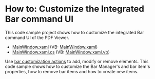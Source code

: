 # How to: Customize the Integrated Bar command UI

This code sample project shows how to customize the integrated Bar command UI of the PDF Viewer.

* [MainWindow.xaml](./CS/WpfApp1/MainWindow.xaml) (VB: [MainWindow.xaml](./VB/WpfApp1/MainWindow.xaml))
* [MainWindow.xaml.cs](./CS/WpfApp1/MainWindow.xaml.cs) (VB: [MainWindow.xaml.vb](./VB/WpfApp1/MainWindow.xaml.vb))

Use [bar customization actions](https://docs.devexpress.com/WPF/7045/controls-and-libraries/ribbon,-bars-and-menu/bars/bar-actions) to add, modify or remove elements. This code sample shows how to customize the Bar Manager's and bar item's properties, how to remove bar items and how to create new items.